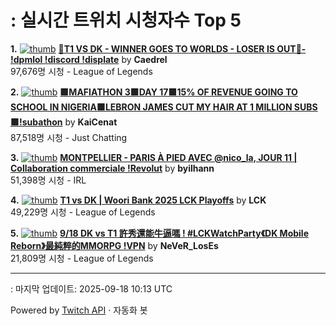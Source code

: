 # : 실시간 트위치 시청자수 Top 5

**1.** [![thumb](https://static-cdn.jtvnw.net/previews-ttv/live_user_caedrel-320x180.jpg)](https://twitch.tv/Caedrel)
**[🔴T1 VS DK - WINNER GOES TO WORLDS - LOSER IS OUT🔴-  !dpmlol !discord !displate](https://twitch.tv/Caedrel)** by **Caedrel**<br>97,676명 시청  - League of Legends

**2.** [![thumb](https://static-cdn.jtvnw.net/previews-ttv/live_user_kaicenat-320x180.jpg)](https://twitch.tv/KaiCenat)
**[🟪MAFIATHON 3🟪DAY 17🟪15% OF REVENUE GOING TO SCHOOL IN NIGERIA🟪LEBRON JAMES CUT MY HAIR AT 1 MILLION SUBS🟪!subathon](https://twitch.tv/KaiCenat)** by **KaiCenat**<br>87,518명 시청  - Just Chatting

**3.** [![thumb](https://static-cdn.jtvnw.net/previews-ttv/live_user_byilhann-320x180.jpg)](https://twitch.tv/byilhann)
**[MONTPELLIER - PARIS À PIED AVEC @nico_la, JOUR 11 | Collaboration commerciale !Revolut](https://twitch.tv/byilhann)** by **byilhann**<br>51,398명 시청  - IRL

**4.** [![thumb](https://static-cdn.jtvnw.net/previews-ttv/live_user_lck-320x180.jpg)](https://twitch.tv/LCK)
**[T1 vs DK | Woori Bank 2025 LCK Playoffs](https://twitch.tv/LCK)** by **LCK**<br>49,229명 시청  - League of Legends

**5.** [![thumb](https://static-cdn.jtvnw.net/previews-ttv/live_user_never_loses-320x180.jpg)](https://twitch.tv/NeVeR_LosEs)
**[9/18 DK vs T1 許秀還能牛逼嗎 ! #LCKWatchParty《DK Mobile Reborn》最純粹的MMORPG !VPN](https://twitch.tv/NeVeR_LosEs)** by **NeVeR_LosEs**<br>21,809명 시청  - League of Legends


---
: 마지막 업데이트: 2025-09-18 10:13 UTC

Powered by [Twitch API](https://dev.twitch.tv/docs/api/reference) · 자동화 봇